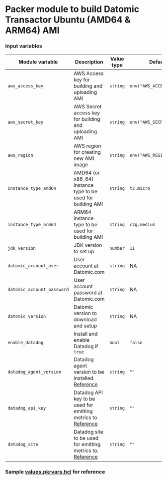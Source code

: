 # Packer module to build Datomic Transactor Ubuntu (AMD64 & ARM64) AMI

### Input variables
| Module variable            | Description                                                                                                                                                                                                               | Value type | Default value                  |
|----------------------------|---------------------------------------------------------------------------------------------------------------------------------------------------------------------------------------------------------------------------|------------|--------------------------------|
| `aws_access_key`           | AWS Access key for building and uploading AMI                                                                                                                                                                             | `string`   | `env("AWS_ACCESS_KEY_ID")`     |
| `aws_secret_key`           | AWS Secret access key for building and uploading AMI                                                                                                                                                                      | `string`   | `env("AWS_SECRET_ACCESS_KEY")` |
| `aws_region`               | AWS region for creating new AMI image                                                                                                                                                                                     | `string`   | `env("AWS_REGION")`            |
| `instance_type_amd64`      | AMD64 (or x86_64) instance type to be used for building AMI                                                                                                                                                               | `string`   | `t2.micro`                     |
| `instance_type_arm64`      | ARM64 instance type to be used for building AMI                                                                                                                                                                           | `string`   | `c7g.medium`                   |
| `jdk_version`              | JDK version to set up                                                                                                                                                                                                     | `number`   | `11`                           |
| `datomic_account_user`     | User account at Datomic.com                                                                                                                                                                                               | `string`   | NA                             |
| `datomic_account_password` | User account password at Datomic.com                                                                                                                                                                                      | `string`   | NA                             |
| `datomic_version`          | Datomic version to download and setup                                                                                                                                                                                     | `string`   | NA                             |
| `enable_datadog`           | Install and enable Datadog if `true`                                                                                                                                                                                      | `bool`     | `false`                        |
| `datadog_agent_version`    | Datadog agent version to be installed. [Reference](https://us3.datadoghq.com/account/settings?_gl=1*j2n0rx*_ga*MTg4MDE0MjQyMy4xNjQ3MzM3MTg1*_ga_KN80RDFSQK*MTY0NzUxMTg3Ny40LjEuMTY0NzUxMTg5Mi4w#agent/ubuntu)             | `string`   | `""`                           |
| `datadog_api_key`          | Datadog API key to be used for emitting metrics to [Reference](https://us3.datadoghq.com/account/settings?_gl=1*j2n0rx*_ga*MTg4MDE0MjQyMy4xNjQ3MzM3MTg1*_ga_KN80RDFSQK*MTY0NzUxMTg3Ny40LjEuMTY0NzUxMTg5Mi4w#agent/ubuntu) | `string`   | `""`                           |
| `datadog_site`             | Datadog site to be used for emitting metrics to. [Reference](https://us3.datadoghq.com/account/settings?_gl=1*j2n0rx*_ga*MTg4MDE0MjQyMy4xNjQ3MzM3MTg1*_ga_KN80RDFSQK*MTY0NzUxMTg3Ny40LjEuMTY0NzUxMTg5Mi4w#agent/ubuntu)   | `string`   | `""`                           |

### Sample [values.pkrvars.hcl](./ami_build.values.pkrvars.hcl) for reference
